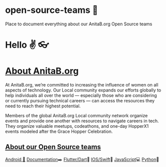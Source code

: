 # open-source-teams :wave:
Place to document everything about our AnitaB.org Open Source teams

# Hello :v: :eyeglasses:
# [About AnitaB.org](https://anitab.org/)
At AnitaB.org, we’re committed to increasing the influence of women on all aspects of technology. Our Local community expands our efforts globally to help individuals all over the world — especially those who are considering or currently pursuing technical careers — can access the resources they need to reach their highest potential.

Members of the global AnitaB.org Local community network organize events and provide one another with resources to navigate careers in tech. They organize valuable meetups, codeathons, and one-day HopperX1 events modeled after the Grace Hopper Celebration.

## [About our Open Source teams](https://anitab-org.zulipchat.com/#narrow/stream/223071-newcomers)

[Android :calling:](https://anitab-org.zulipchat.com/#narrow/stream/216321-coding/topic/Android)
[Documentation](https://anitab-org.zulipchat.com/#narrow/stream/216326-documentation):black_nib:
[Flutter/Dart](https://anitab-org.zulipchat.com/#narrow/stream/216321-coding/topic/Flutter):dart:
[IOS/Swift](https://anitab-org.zulipchat.com/#narrow/stream/222534-mentorship-system/topic/iOS):iphone:
[JavaScript](https://anitab-org.zulipchat.com/#narrow/stream/216321-coding/topic/Web):computer:
[Python](https://anitab-org.zulipchat.com/#narrow/stream/216321-coding/topic/Python):snake:


